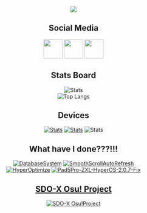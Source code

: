 <div align="center">
  <img src="https://capsule-render.vercel.app/api?text=Greetings%20Stranger!%20❤&&desc=陌生人你好呀~!&animation=twinkling&type=venom&color=gradient&height=200"/></p>

  <h2>Social Media</h2>
  <p align="center">
    <a href="https://www.instagram.com/tatsh.siow/" ><img height="50" src="https://www.vectorlogo.zone/logos/instagram/instagram-tile.svg"/></a>
    <a href="https://www.youtube.com/@tatshsiow/" ><img height="50" src="https://www.vectorlogo.zone/logos/youtube/youtube-tile.svg"/></a>
    <a href="https://discord.com/users/tatsh.siow" ><img height="50" src="https://www.vectorlogo.zone/logos/discord/discord-tile.svg"/></a>
  </p>

  <h2>Stats Board</h2>
  
  ![Stats](https://github-readme-stats.vercel.app/api?username=TatshSiow&show_icons=true&theme=tokyonight)\
  ![Top Langs](https://github-readme-stats.vercel.app/api/top-langs/?username=TatshSiow&layout=donut&theme=tokyonight)
  
  <h2>Devices</h2>

  <a href="https://www.gsmarena.com/xiaomi_13-12013.php" >![Stats](https://shields.io/badge/Xiaomi-Xiaomi_13-2952FA?style=for-the-badge&logo=Xiaomi&logoColor=FFFFFF)</a>
  <a href="https://www.gsmarena.com/xiaomi_pad_5_pro-11043.php" >![Stats](https://shields.io/badge/Xiaomi-Xiaomi_Pad_5_Pro-2952FA?style=for-the-badge&logo=Xiaomi&logoColor=FFFFFF)</a>
  ![Stats](https://shields.io/badge/HP_Omen_17-cb1001nx-2952FA?style=for-the-badge&logo=HP&logoColor=FFFFFF)
  
  <h2>What have I done???!!!</h2>

  <a href="https://github.com/TatshSiow/Hotel-Management-System" >![DatabaseSystem](https://github-readme-stats.vercel.app/api/pin/?username=TatshSiow&repo=Hotel-Management-System&theme=tokyonight)</a>
  <a href="https://github.com/TatshSiow/SmoothScrollAutoRefresh" >![SmoothScrollAutoRefresh](https://github-readme-stats.vercel.app/api/pin/?username=TatshSiow&repo=SmoothScrollAutoRefresh&theme=tokyonight)</a>\
  <a href="https://github.com/TatshSiow/HyperOptimize" >![HyperOptimize](https://github-readme-stats.vercel.app/api/pin/?username=TatshSiow&repo=HyperOptimize&theme=tokyonight)</a>
  <a href="https://github.com/TatshSiow/Pad5Pro-ZXL-HyperOS-2.0.7-Fix" >![Pad5Pro-ZXL-HyperOS-2.0.7-Fix](https://github-readme-stats.vercel.app/api/pin/?username=TatshSiow&repo=Pad5Pro-ZXL-HyperOS-2.0.7-Fix&theme=tokyonight)</a>

  <h2><a href="https://sites.google.com/view/sdo-x-global-fansite/downloads/fanmade-games/sdo-x-osu-project">SDO-X Osu! Project</a></h2>
  
  <a href="https://sites.google.com/view/sdo-x-global-fansite/downloads/fanmade-games/sdo-x-osu-project">![SDO-X Osu!Project](https://github.com/user-attachments/assets/e51afa64-869b-48aa-a39d-fff71bfab467)</h2>
</div>
